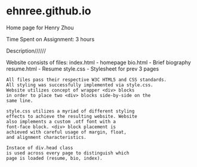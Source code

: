 # ehnree.github.io

Home page for Henry Zhou

Time Spent on Assignment: 3 hours

Description//////

Website consists of files:
	index.html - homepage
	bio.html - Brief biography
	resume.html - Resume
	style.css - Stylesheet for prev 3 pages

	All files pass their respective W3C HTML5 and CSS standards.
	All styling was successfully implemented via style.css. 
	Website utilizes concept of wrapper <div> blocks 
	in order to place two <div> blocks side-by-side on the
	same line. 

	style.css utilizes a myriad of different styling 
	effects to achieve the resulting website. Website
	also implements a custom .otf font with a 
	font-face block. <div> block placement is 
	achieved with careful usage of margin, float,
	and alignment characteristics. 

	Instace of div.head class
	is used across every page to distinguish which
	page is loaded (resume, bio, index).  

